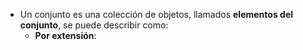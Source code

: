 - Un conjunto es una colección de objetos, llamados **elementos del conjunto**, se puede describir como:
	- **Por extensión**: